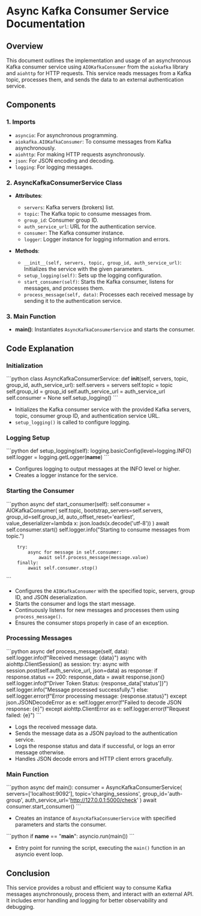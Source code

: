 
# Async Kafka Consumer Service Documentation

## Overview

This document outlines the implementation and usage of an asynchronous Kafka consumer service using `AIOKafkaConsumer` from the `aiokafka` library and `aiohttp` for HTTP requests. This service reads messages from a Kafka topic, processes them, and sends the data to an external authentication service.

## Components

### 1. Imports
- `asyncio`: For asynchronous programming.
- `aiokafka.AIOKafkaConsumer`: To consume messages from Kafka asynchronously.
- `aiohttp`: For making HTTP requests asynchronously.
- `json`: For JSON encoding and decoding.
- `logging`: For logging messages.

### 2. AsyncKafkaConsumerService Class
- **Attributes**:
  - `servers`: Kafka servers (brokers) list.
  - `topic`: The Kafka topic to consume messages from.
  - `group_id`: Consumer group ID.
  - `auth_service_url`: URL for the authentication service.
  - `consumer`: The Kafka consumer instance.
  - `logger`: Logger instance for logging information and errors.

- **Methods**:
  - `__init__(self, servers, topic, group_id, auth_service_url)`: Initializes the service with the given parameters.
  - `setup_logging(self)`: Sets up the logging configuration.
  - `start_consumer(self)`: Starts the Kafka consumer, listens for messages, and processes them.
  - `process_message(self, data)`: Processes each received message by sending it to the authentication service.

### 3. Main Function
- **main()**: Instantiates `AsyncKafkaConsumerService` and starts the consumer.

## Code Explanation

### Initialization

\`\`\`python
class AsyncKafkaConsumerService:
    def __init__(self, servers, topic, group_id, auth_service_url):
        self.servers = servers
        self.topic = topic
        self.group_id = group_id
        self.auth_service_url = auth_service_url
        self.consumer = None
        self.setup_logging()
\`\`\`

- Initializes the Kafka consumer service with the provided Kafka servers, topic, consumer group ID, and authentication service URL.
- `setup_logging()` is called to configure logging.

### Logging Setup

\`\`\`python
    def setup_logging(self):
        logging.basicConfig(level=logging.INFO)
        self.logger = logging.getLogger(__name__)
\`\`\`

- Configures logging to output messages at the INFO level or higher.
- Creates a logger instance for the service.

### Starting the Consumer

\`\`\`python
    async def start_consumer(self):
        self.consumer = AIOKafkaConsumer(
            self.topic,
            bootstrap_servers=self.servers,
            group_id=self.group_id,
            auto_offset_reset='earliest',
            value_deserializer=lambda x: json.loads(x.decode('utf-8'))
        )
        await self.consumer.start()
        self.logger.info("Starting to consume messages from topic.")

        try:
            async for message in self.consumer:
                await self.process_message(message.value)
        finally:
            await self.consumer.stop()
\`\`\`

- Configures the `AIOKafkaConsumer` with the specified topic, servers, group ID, and JSON deserialization.
- Starts the consumer and logs the start message.
- Continuously listens for new messages and processes them using `process_message()`.
- Ensures the consumer stops properly in case of an exception.

### Processing Messages

\`\`\`python
    async def process_message(self, data):
        self.logger.info(f"Received message: {data}")
        async with aiohttp.ClientSession() as session:
            try:
                async with session.post(self.auth_service_url, json=data) as response:
                    if response.status == 200:
                        response_data = await response.json()
                        self.logger.info(f"Driver Token Status: {response_data['status']}")
                        self.logger.info("Message processed successfully.")
                    else:
                        self.logger.error(f"Error processing message: {response.status}")
            except json.JSONDecodeError as e:
                self.logger.error(f"Failed to decode JSON response: {e}")
            except aiohttp.ClientError as e:
                self.logger.error(f"Request failed: {e}")
\`\`\`

- Logs the received message data.
- Sends the message data as a JSON payload to the authentication service.
- Logs the response status and data if successful, or logs an error message otherwise.
- Handles JSON decode errors and HTTP client errors gracefully.

### Main Function

\`\`\`python
async def main():
    consumer = AsyncKafkaConsumerService(
        servers=['localhost:9092'],
        topic='charging_sessions',
        group_id='auth-group',
        auth_service_url='http://127.0.0.1:5000/check'
    )
    await consumer.start_consumer()
\`\`\`

- Creates an instance of `AsyncKafkaConsumerService` with specified parameters and starts the consumer.

\`\`\`python
if __name__ == "__main__":
    asyncio.run(main())
\`\`\`

- Entry point for running the script, executing the `main()` function in an asyncio event loop.

## Conclusion

This service provides a robust and efficient way to consume Kafka messages asynchronously, process them, and interact with an external API. It includes error handling and logging for better observability and debugging.

